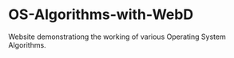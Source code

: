 # OS-Algorithms-with-WebD
Website demonstrationg the working of various Operating System Algorithms.
